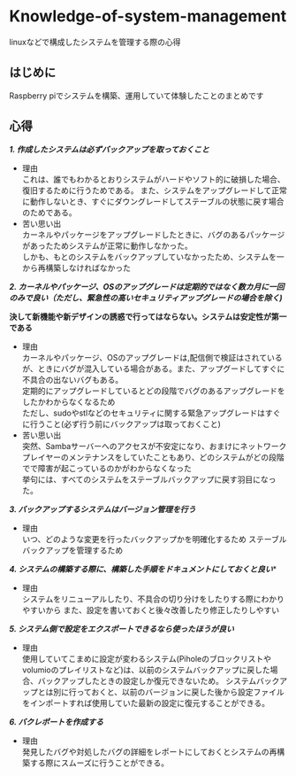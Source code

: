 # Knowledge-of-system-management
linuxなどで構成したシステムを管理する際の心得

## はじめに
Raspberry piでシステムを構築、運用していて体験したことのまとめです

## 心得
***1. 作成したシステムは必ずバックアップを取っておくこと***
  - 理由   
    これは、誰でもわかるとおりシステムがハードやソフト的に破損した場合、復旧するために行うためである。
    また、システムをアップグレードして正常に動作しないとき、すぐにダウングレードしてステーブルの状態に戻す場合のためである。
  - 苦い思い出   
    カーネルやパッケージをアップグレードしたときに、バグのあるパッケージがあったためシステムが正常に動作しなかった。   
    しかも、もとのシステムをバックアップしていなかったため、システムを一から再構築しなければなかった
    
***2. カーネルやパッケージ、OSのアップグレードは定期的ではなく数カ月に一回のみで良い（ただし、緊急性の高いセキュリティアップグレードの場合を除く)***   
  
  **決して新機能や新デザインの誘惑で行ってはならない。システムは安定性が第一である**
  - 理由   
    カーネルやパッケージ、OSのアップグレードは,配信側で検証はされているが、ときにバグが混入している場合がある。また、アップグードしてすぐに不具合の出ないバグもある。   
    定期的にアップグレードしているとどの段階でバグのあるアップグレードをしたかわからなくなるため   
    ただし、sudoやstlなどのセキュリティに関する緊急アップグレードはすぐに行うこと(必ず行う前にバックアップは取っておくこと)
  - 苦い思い出   
    突然、Sambaサーバーへのアクセスが不安定になり、おまけにネットワークプレイヤーのメンテナンスをしていたこともあり、どのシステムがどの段階でで障害が起こっているのかがわからなくなった    
    挙句には、すべてのシステムをステーブルバックアップに戻す羽目になった。
   
***3. バックアップするシステムはバージョン管理を行う***
  - 理由   
  いつ、どのような変更を行ったバックアップかを明確化するため
  ステーブルバックアップを管理するため
  
***4. システムの構築する際に、構築した手順をドキュメントにしておくと良い**** 
  - 理由   
    システムをリニューアルしたり、不具合の切り分けをしたりする際にわかりやすいから
    また、設定を書いておくと後々改善したり修正したりしやすい
   
***5. システム側で設定をエクスポートできるなら使ったほうが良い***
  - 理由   
    使用していてこまめに設定が変わるシステム(Piholeのブロックリストやvolumioのプレイリストなど)は、以前のシステムバックアップに戻した場合、バックアップしたときの設定しか復元できないため。
    システムバックアップとは別に行っておくと、以前のバージョンに戻した後から設定ファイルをインポートすれば使用していた最新の設定に復元することができる。
    
***6. バクレポートを作成する***
  - 理由   
    発見したバグや対処したバグの詳細をレポートにしておくとシステムの再構築する際にスムーズに行うことができる。
